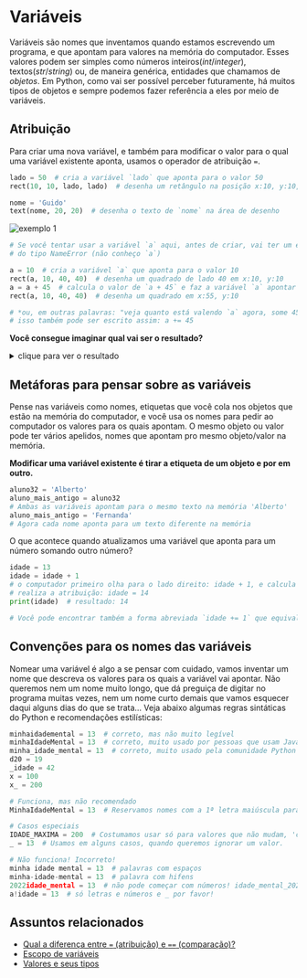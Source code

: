 # Variáveis

Variáveis são nomes que inventamos quando estamos escrevendo um programa, e que apontam para valores na memória do computador. Esses valores podem ser simples como números inteiros(*int*/*integer*), textos(*str*/*string*) ou, de maneira genérica, entidades que chamamos de *objetos*. Em Python, como vai ser possível perceber futuramente, há muitos tipos de objetos e sempre podemos fazer referência a eles por meio de variáveis.

## Atribuição

Para criar uma nova variável, e também para modificar o valor para o qual uma variável existente aponta, usamos o operador de atribuição `=`.

```python
lado = 50  # cria a variável `lado` que aponta para o valor 50
rect(10, 10, lado, lado)  # desenha um retângulo na posição x:10, y:10, largura:50, altura:50

nome = 'Guido'
text(nome, 20, 20)  # desenha o texto de `nome` na área de desenho
```
![exemplo 1](assets/variaveis_Guido.png)

```python
# Se você tentar usar a variável `a` aqui, antes de criar, vai ter um erro
# do tipo NameError (não conheço `a`)

a = 10  # cria a variável `a` que aponta para o valor 10
rect(a, 10, 40, 40)  # desenha um quadrado de lado 40 em x:10, y:10
a = a + 45  # calcula o valor de `a + 45` e faz a variável `a` apontar para o novo valor*
rect(a, 10, 40, 40)  # desenha um quadrado em x:55, y:10

# *ou, em outras palavras: "veja quanto está valendo `a` agora, some 45 e este é o novo valor de `a`
# isso também pode ser escrito assim: a += 45
```
**Você consegue imaginar qual vai ser o resultado?**

<details >
   <summary > clique para ver o resultado </summary>

<img src = "https://abav.lugaralgum.com/material-aulas/Processing-Python/assets/variaveis_2.png" >

</details >

## Metáforas para pensar sobre as variáveis

Pense nas variáveis como nomes, etiquetas que você cola nos objetos que estão na memória do computador, e você usa os nomes para pedir ao computador os valores para os quais apontam. O mesmo objeto ou valor pode ter vários apelidos, nomes que apontam pro mesmo objeto/valor na memória.

**Modificar uma variável existente é tirar a etiqueta de um objeto e por em outro.**

```python
aluno32 = 'Alberto'
aluno_mais_antigo = aluno32
# Ambas as variáveis apontam para o mesmo texto na memória 'Alberto'
aluno_mais_antigo = 'Fernanda'
# Agora cada nome aponta para um texto diferente na memória
```
O que acontece quando atualizamos uma variável que aponta para um número somando outro número?

```python
idade = 13
idade = idade + 1
# o computador primeiro olha para o lado direito: idade + 1, e calcula esse valor -> 14
# realiza a atribuição: idade = 14
print(idade)  # resultado: 14

# Você pode encontrar também a forma abreviada `idade += 1` que equivale a `idade = idade + 1`
```

## Convenções para os nomes das variáveis

Nomear uma variável é algo a se pensar com cuidado, vamos inventar um nome que descreva os valores para os quais a variável vai apontar. Não queremos nem um nome muito longo, que dá preguiça de digitar no programa muitas vezes, nem um nome curto demais que vamos esquecer daqui alguns dias do que se trata... Veja abaixo algumas regras sintáticas do Python e recomendações estilísticas:

```python
minhaidademental = 13  # correto, mas não muito legível
minhaIdadeMental = 13  # correto, muito usado por pessoas que usam Java
minha_idade_mental = 13  # correto, muito usado pela comunidade Python
d20 = 19
_idade = 42
x = 100
x_ = 200

# Funciona, mas não recomendado
MinhaIdadeMental = 13  # Reservamos nomes com a 1ª letra maiúscula para 'classes'

# Casos especiais
IDADE_MAXIMA = 200  # Costumamos usar só para valores que não mudam, 'constantes'.
_ = 13  # Usamos em alguns casos, quando queremos ignorar um valor.

# Não funciona! Incorreto!
minha idade mental = 13  # palavras com espaços
minha-idade-mental = 13  # palavra com hifens
2022idade_mental = 13  # não pode começar com números! idade_mental_2020 funciona.
a!idade = 13  # só letras e números e _ por favor!
```

## Assuntos relacionados

- [Qual a diferença entre `=` (atribuição) e `==` (comparação)?](atribuicao-e-comparacao.md)
- [Escopo de variáveis](escopo_py.md)
- [Valores e seus tipos](tipagem_py.md)

